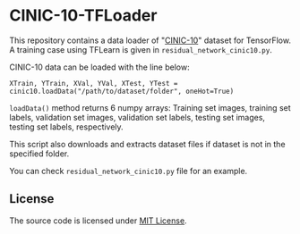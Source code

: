 # CINIC-10-TFLoader

This repository contains a data loader of "[CINIC-10](https://github.com/BayesWatch/cinic-10)" dataset for TensorFlow. A training case using TFLearn is given in `residual_network_cinic10.py`.

CINIC-10 data can be loaded with the line below:
```
XTrain, YTrain, XVal, YVal, XTest, YTest = cinic10.loadData("/path/to/dataset/folder", oneHot=True)
```

`loadData()` method returns 6 numpy arrays: Training set images, training set labels, validation set images, validation set labels, testing set images, testing set labels, respectively.

This script also downloads and extracts dataset files if dataset is not in the specified folder.

You can check `residual_network_cinic10.py` file for an example.


## License
The source code is licensed under [MIT License](./LICENSE).
